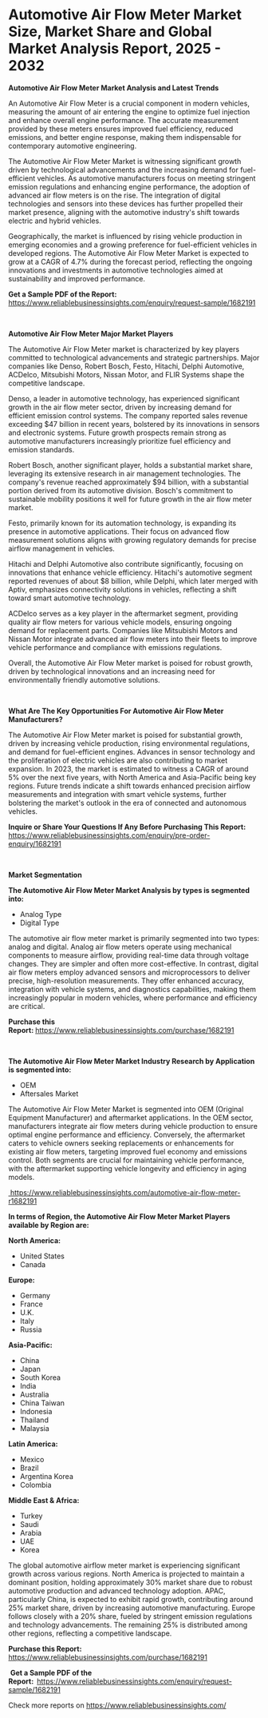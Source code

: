 <p><h1>Automotive Air Flow Meter Market Size, Market Share and Global Market Analysis Report, 2025 - 2032</h1></p><p><strong>Automotive Air Flow Meter Market Analysis and Latest Trends</strong></p>
<p><p>An Automotive Air Flow Meter is a crucial component in modern vehicles, measuring the amount of air entering the engine to optimize fuel injection and enhance overall engine performance. The accurate measurement provided by these meters ensures improved fuel efficiency, reduced emissions, and better engine response, making them indispensable for contemporary automotive engineering.</p><p>The Automotive Air Flow Meter Market is witnessing significant growth driven by technological advancements and the increasing demand for fuel-efficient vehicles. As automotive manufacturers focus on meeting stringent emission regulations and enhancing engine performance, the adoption of advanced air flow meters is on the rise. The integration of digital technologies and sensors into these devices has further propelled their market presence, aligning with the automotive industry's shift towards electric and hybrid vehicles.</p><p>Geographically, the market is influenced by rising vehicle production in emerging economies and a growing preference for fuel-efficient vehicles in developed regions. The Automotive Air Flow Meter Market is expected to grow at a CAGR of 4.7% during the forecast period, reflecting the ongoing innovations and investments in automotive technologies aimed at sustainability and improved performance.</p></p>
<p><strong>Get a Sample PDF of the Report:&nbsp;</strong> <a href="https://www.reliablebusinessinsights.com/enquiry/request-sample/1682191?utm_campaign=2315&utm_medium=2&utm_source=Github&utm_content=ia&utm_term=30032025&utm_id=automotive-air-flow-meter">https://www.reliablebusinessinsights.com/enquiry/request-sample/1682191</a></p>
<p>&nbsp;</p>
<p><strong>Automotive Air Flow Meter Major Market Players</strong></p>
<p><p>The Automotive Air Flow Meter market is characterized by key players committed to technological advancements and strategic partnerships. Major companies like Denso, Robert Bosch, Festo, Hitachi, Delphi Automotive, ACDelco, Mitsubishi Motors, Nissan Motor, and FLIR Systems shape the competitive landscape.</p><p>Denso, a leader in automotive technology, has experienced significant growth in the air flow meter sector, driven by increasing demand for efficient emission control systems. The company reported sales revenue exceeding $47 billion in recent years, bolstered by its innovations in sensors and electronic systems. Future growth prospects remain strong as automotive manufacturers increasingly prioritize fuel efficiency and emission standards.</p><p>Robert Bosch, another significant player, holds a substantial market share, leveraging its extensive research in air management technologies. The company's revenue reached approximately $94 billion, with a substantial portion derived from its automotive division. Bosch's commitment to sustainable mobility positions it well for future growth in the air flow meter market.</p><p>Festo, primarily known for its automation technology, is expanding its presence in automotive applications. Their focus on advanced flow measurement solutions aligns with growing regulatory demands for precise airflow management in vehicles.</p><p>Hitachi and Delphi Automotive also contribute significantly, focusing on innovations that enhance vehicle efficiency. Hitachi's automotive segment reported revenues of about $8 billion, while Delphi, which later merged with Aptiv, emphasizes connectivity solutions in vehicles, reflecting a shift toward smart automotive technology.</p><p>ACDelco serves as a key player in the aftermarket segment, providing quality air flow meters for various vehicle models, ensuring ongoing demand for replacement parts. Companies like Mitsubishi Motors and Nissan Motor integrate advanced air flow meters into their fleets to improve vehicle performance and compliance with emissions regulations.</p><p>Overall, the Automotive Air Flow Meter market is poised for robust growth, driven by technological innovations and an increasing need for environmentally friendly automotive solutions.</p></p>
<p>&nbsp;</p>
<p><strong>What Are The Key Opportunities For Automotive Air Flow Meter Manufacturers?</strong></p>
<p><p>The Automotive Air Flow Meter market is poised for substantial growth, driven by increasing vehicle production, rising environmental regulations, and demand for fuel-efficient engines. Advances in sensor technology and the proliferation of electric vehicles are also contributing to market expansion. In 2023, the market is estimated to witness a CAGR of around 5% over the next five years, with North America and Asia-Pacific being key regions. Future trends indicate a shift towards enhanced precision airflow measurements and integration with smart vehicle systems, further bolstering the market's outlook in the era of connected and autonomous vehicles.</p></p>
<p><strong>Inquire or Share Your Questions If Any Before Purchasing This Report:</strong> <a href="https://www.reliablebusinessinsights.com/enquiry/pre-order-enquiry/1682191?utm_campaign=2315&utm_medium=2&utm_source=Github&utm_content=ia&utm_term=30032025&utm_id=automotive-air-flow-meter">https://www.reliablebusinessinsights.com/enquiry/pre-order-enquiry/1682191</a></p>
<p>&nbsp;</p>
<p><strong>Market Segmentation</strong></p>
<p><strong>The Automotive Air Flow Meter Market Analysis by types is segmented into:</strong></p>
<p><ul><li>Analog Type</li><li>Digital Type</li></ul></p>
<p><p>The automotive air flow meter market is primarily segmented into two types: analog and digital. Analog air flow meters operate using mechanical components to measure airflow, providing real-time data through voltage changes. They are simpler and often more cost-effective. In contrast, digital air flow meters employ advanced sensors and microprocessors to deliver precise, high-resolution measurements. They offer enhanced accuracy, integration with vehicle systems, and diagnostics capabilities, making them increasingly popular in modern vehicles, where performance and efficiency are critical.</p></p>
<p><strong>Purchase this Report:&nbsp;</strong><a href="https://www.reliablebusinessinsights.com/purchase/1682191?utm_campaign=2315&utm_medium=2&utm_source=Github&utm_content=ia&utm_term=30032025&utm_id=automotive-air-flow-meter">https://www.reliablebusinessinsights.com/purchase/1682191</a></p>
<p>&nbsp;</p>
<p><strong>The Automotive Air Flow Meter Market Industry Research by Application is segmented into:</strong></p>
<p><ul><li>OEM</li><li>Aftersales Market</li></ul></p>
<p><p>The Automotive Air Flow Meter Market is segmented into OEM (Original Equipment Manufacturer) and aftermarket applications. In the OEM sector, manufacturers integrate air flow meters during vehicle production to ensure optimal engine performance and efficiency. Conversely, the aftermarket caters to vehicle owners seeking replacements or enhancements for existing air flow meters, targeting improved fuel economy and emissions control. Both segments are crucial for maintaining vehicle performance, with the aftermarket supporting vehicle longevity and efficiency in aging models.</p></p>
<p><a href="https://www.reliablebusinessinsights.com/automotive-air-flow-meter-r1682191?utm_campaign=2315&utm_medium=2&utm_source=Github&utm_content=ia&utm_term=30032025&utm_id=automotive-air-flow-meter">&nbsp;https://www.reliablebusinessinsights.com/automotive-air-flow-meter-r1682191</a></p>
<p><strong>In terms of Region, the Automotive Air Flow Meter Market Players available by Region are:</strong></p>
<p>
    <p> <strong> North America: </strong>
        <ul>
            <li>United States</li>
            <li>Canada</li>
        </ul>
        </p> 
    <p> <strong> Europe: </strong>
        <ul>
            <li>Germany</li>
            <li>France</li>
            <li>U.K.</li>
            <li>Italy</li>
            <li>Russia</li>
        </ul>
        </p> 
    <p> <strong> Asia-Pacific: </strong>
        <ul>
            <li>China</li>
            <li>Japan</li>
            <li>South Korea</li>
            <li>India</li>
            <li>Australia</li>
            <li>China Taiwan</li>
            <li>Indonesia</li>
            <li>Thailand</li>
            <li>Malaysia</li>
        </ul>
        </p> 
    <p> <strong> Latin America: </strong>
        <ul>
            <li>Mexico</li>
            <li>Brazil</li>
            <li>Argentina Korea</li>
            <li>Colombia</li>
        </ul>
        </p> 
    <p> <strong> Middle East & Africa: </strong>
        <ul>
            <li>Turkey</li>
            <li>Saudi</li>
            <li>Arabia</li>
            <li>UAE</li>
            <li>Korea</li>
        </ul>
    </p>
    </p>
<p><p>The global automotive airflow meter market is experiencing significant growth across various regions. North America is projected to maintain a dominant position, holding approximately 30% market share due to robust automotive production and advanced technology adoption. APAC, particularly China, is expected to exhibit rapid growth, contributing around 25% market share, driven by increasing automotive manufacturing. Europe follows closely with a 20% share, fueled by stringent emission regulations and technology advancements. The remaining 25% is distributed among other regions, reflecting a competitive landscape.</p></p>
<p><strong>Purchase this Report: </strong><a href="https://www.reliablebusinessinsights.com/purchase/1682191?utm_campaign=2315&utm_medium=2&utm_source=Github&utm_content=ia&utm_term=30032025&utm_id=automotive-air-flow-meter">https://www.reliablebusinessinsights.com/purchase/1682191</a></p>
<p>&nbsp;<strong>Get a Sample PDF of the Report:&nbsp;&nbsp;</strong><a href="https://www.reliablebusinessinsights.com/enquiry/request-sample/1682191?utm_campaign=2315&utm_medium=2&utm_source=Github&utm_content=ia&utm_term=30032025&utm_id=automotive-air-flow-meter">https://www.reliablebusinessinsights.com/enquiry/request-sample/1682191</a></p>
<p><strong></strong></p>
<p>Check more reports on <a href="https://www.reliablebusinessinsights.com/?utm_campaign=2315&utm_medium=2&utm_source=Github&utm_content=ia&utm_term=30032025&utm_id=automotive-air-flow-meter">https://www.reliablebusinessinsights.com/</a></p>